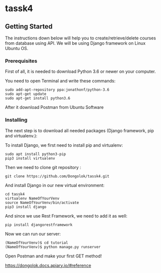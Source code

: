 # tassk4

## Getting Started

The instructions down below will help you to create/retrieve/delete courses from database using API.
We will be using Django framework on Linux Ubuntu OS.
### Prerequisites

First of all, it is needed to download Python 3.6 or newer on your computer. 
  
You need to open Terminal and write these commands:

```
sudo add-apt-repository ppa:jonathonf/python-3.6
sudo apt-get update
sudo apt-get install python3.6
```
After it download Postman from Ubuntu Software

### Installing

The next step is to download all needed packages (Django framework, pip and virtualenv.): 

To install Django, we first need to install pip and virtualenv:

```
sudo apt install python3-pip
pip3 install virtualenv
```

Then we need to clone git repository :

```
git clone https://github.com/Dongolok/tassk4.git

```

And install Django in our new virtual environment:
 
```
cd tassk4
virtualenv NameOfYourVenv
source NameOfYourVenv/bin/activate 
pip3 install django 
```
And since we use Rest Framework, we need to add it as well:

```
pip install djangorestframework
```
Now we can run our server:

```
(NameOfYourVenv)$ cd tutorial
(NameOfYourVenv)$ python manage.py runserver
```
Open Postman and make your first GET method!

https://dongolok.docs.apiary.io/#reference
